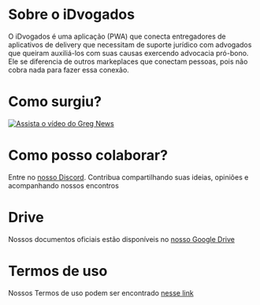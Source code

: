 # Sobre o iDvogados
O iDvogados é uma aplicação (PWA) que conecta entregadores de aplicativos de delivery que necessitam de suporte jurídico com advogados que queiram auxiliá-los com suas causas exercendo advocacia pró-bono.
Ele se diferencia de outros markeplaces que conectam pessoas, pois não cobra nada para fazer essa conexão.

# Como surgiu?
[![Assista o vídeo do Greg News](https://iili.io/JarXJj.png)](https://youtu.be/v3B9w6wWNQA?t=1865) 

# Como posso colaborar?
Entre no [nosso Discord](https://discord.gg/b5a7Pct). Contribua compartilhando suas ideias, opiniões e acompanhando nossos encontros

# Drive
Nossos documentos oficiais estão disponíveis no [nosso Google Drive](https://drive.google.com/open?id=1ViXEGXaqolB2hwR5xazHvXEjQAlPupgj)

<!--
# Código de conduta
Nosso código de conduta pode ser encontrado [nesse link](code-of-conduct/)
-->
# Termos de uso
Nossos Termos de uso podem ser encontrado [nesse link](https://idvogados.github.io/termos-de-uso/)
